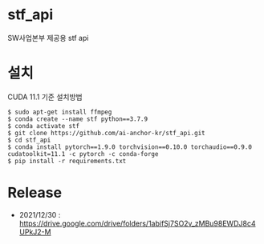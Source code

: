 # stf_api
SW사업본부 제공용 stf api


# 설치
CUDA 11.1 기준  설치방법

```
$ sudo apt-get install ffmpeg
$ conda create --name stf python==3.7.9
$ conda activate stf
$ git clone https://github.com/ai-anchor-kr/stf_api.git
$ cd stf_api
$ conda install pytorch==1.9.0 torchvision==0.10.0 torchaudio==0.9.0 cudatoolkit=11.1 -c pytorch -c conda-forge
$ pip install -r requirements.txt

```

# Release
* 2021/12/30 : https://drive.google.com/drive/folders/1abifSj7SO2v_zMBu98EWDJ8c4UPkJ2-M
